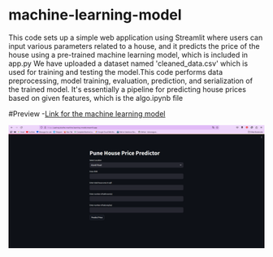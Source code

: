 # machine-learning-model
This code sets up a simple web application using Streamlit where users can input various parameters related to a house, and it predicts the price of the house using a pre-trained machine learning model, which is included in app.py
We have uploaded a dataset named 'cleaned_data.csv' which is used for training and testing the model.This code performs data preprocessing, model training, evaluation, prediction, and serialization of the trained model. It's essentially a pipeline for predicting house prices based on given features, which is the algo.ipynb file

#Preview
-[Link for the machine learning model](https://yashraj-dudhe-machine-learning-model.streamlit.app/)

![](https://github.com/yashraj-dudhe/machine-learning-model/blob/main/image.png)
